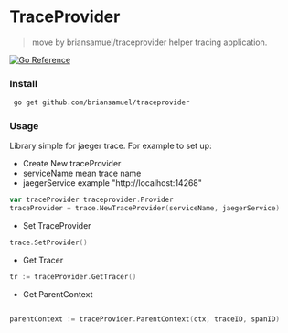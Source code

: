 # TraceProvider
> move by briansamuel/traceprovider helper tracing application.

[![Go Reference](https://pkg.go.dev/badge/github.com/princjef/gomarkdoc.svg)](https://pkg.go.dev/github.com/briansamuel/traceprovider)

### Install

``` bash
 go get github.com/briansamuel/traceprovider
```

### Usage

Library simple for jaeger trace.
For example to set up:

* Create New traceProvider 
* serviceName mean trace name
* jaegerService example "http://localhost:14268"
``` go
var traceProvider traceprovider.Provider
traceProvider = trace.NewTraceProvider(serviceName, jaegerService)
```


* Set TraceProvider

``` go
trace.SetProvider()
```


* Get Tracer
``` go
tr := traceProvider.GetTracer()
```

* Get ParentContext
``` go

parentContext := traceProvider.ParentContext(ctx, traceID, spanID)
```
